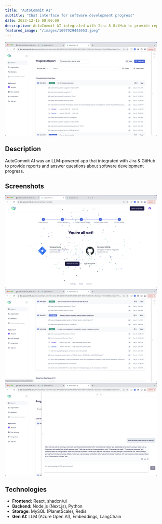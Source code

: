 ```yaml
---
title: "AutoCommit AI"
subtitle: "Chat interface for software development progress"
date: 2023-12-15 00:00:00
description: AutoCommit AI integrated with Jira & GitHub to provide reports and answer questions about software development progress.
featured_image: "/images/1697929446953.jpeg"
---
```


![](/images/ac-screenshot-report.png)

## Description

AutoCommit AI was an LLM-powered app that integrated with Jira & GitHub to provide reports and answer questions about software development progress.

## Screenshots

<div class="gallery" data-columns="3">
	<img src="/images/ac-screenshot-onboarding.png">
	<img src="/images/ac-screenshot-report2.png">
	<img src="/images/ac-screenshot-chat.png">
</div>

## Technologies

- **Frontend:** React, shadcn/ui
- **Backend:** Node.js (Next.js), Python
- **Storage:** MySQL (PlanetScale), Redis
- **Gen AI:** LLM (Azure Open AI), Embeddings, LangChain
